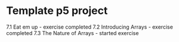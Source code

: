 # Template p5 project

7.1 Eat em up - exercise completed
7.2 Introducing Arrays - exercise completed
7.3 The Nature of Arrays - started exercise
